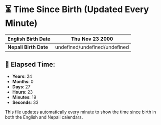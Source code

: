 # ⏳ Time Since Birth (Updated Every Minute)

| **English Birth Date** | Thu Nov 23 2000 |
|------------------------|-------------------------------------|
| **Nepali Birth Date**  | undefined/undefined/undefined                  |

## 📅 Elapsed Time:

- **Years**: 24
- **Months**: 0
- **Days**: 27
- **Hours**: 23
- **Minutes**: 19
- **Seconds**: 33

This file updates automatically every minute to show the time since birth in both the English and Nepali calendars.